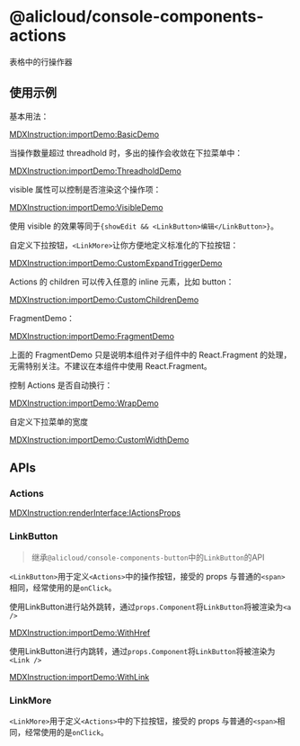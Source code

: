 # @alicloud/console-components-actions

表格中的行操作器

## 使用示例

基本用法：

[MDXInstruction:importDemo:BasicDemo](./stories/basic.tsx)

当操作数量超过 threadhold 时，多出的操作会收敛在下拉菜单中：

[MDXInstruction:importDemo:ThreadholdDemo](./stories/threshold.tsx)

visible 属性可以控制是否渲染这个操作项：

[MDXInstruction:importDemo:VisibleDemo](./stories/visible.tsx)

使用 visible 的效果等同于`{showEdit && <LinkButton>编辑</LinkButton>}`。

自定义下拉按钮，`<LinkMore>`让你方便地定义标准化的下拉按钮：

[MDXInstruction:importDemo:CustomExpandTriggerDemo](./stories/customExpandTrigger.tsx)

Actions 的 children 可以传入任意的 inline 元素，比如 button：

[MDXInstruction:importDemo:CustomChildrenDemo](./stories/customChildren.tsx)

FragmentDemo：

[MDXInstruction:importDemo:FragmentDemo](./stories/fragment.tsx)

上面的 FragmentDemo 只是说明本组件对子组件中的 React.Fragment 的处理，无需特别关注。不建议在本组件中使用 React.Fragment。

控制 Actions 是否自动换行：

[MDXInstruction:importDemo:WrapDemo](./stories/wrap.tsx)

自定义下拉菜单的宽度

[MDXInstruction:importDemo:CustomWidthDemo](./stories/customWidth.tsx)

## APIs

### Actions

[MDXInstruction:renderInterface:IActionsProps](./api-json/api.json)

### LinkButton

> 继承`@alicloud/console-components-button`中的`LinkButton`的API

`<LinkButton>`用于定义`<Actions>`中的操作按钮，接受的 props 与普通的`<span>`相同，经常使用的是`onClick`。

使用LinkButton进行站外跳转，通过`props.Component`将`LinkButton`将被渲染为`<a />`

[MDXInstruction:importDemo:WithHref](./stories/WithHref.tsx)

使用LinkButton进行内跳转，通过`props.Component`将`LinkButton`将被渲染为`<Link />`

[MDXInstruction:importDemo:WithLink](./stories/WithLink.tsx)

### LinkMore

`<LinkMore>`用于定义`<Actions>`中的下拉按钮，接受的 props 与普通的`<span>`相同，经常使用的是`onClick`。
